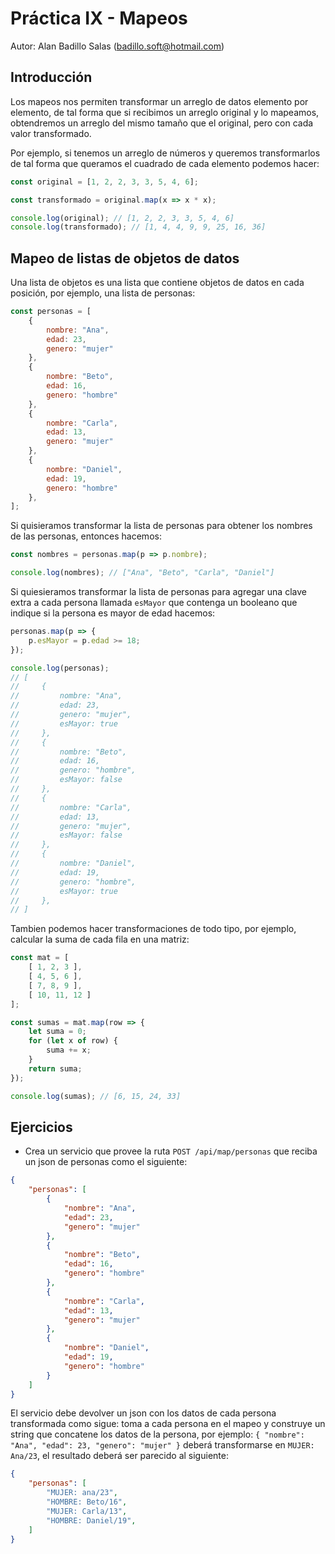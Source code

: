 # Práctica IX - Mapeos

Autor: Alan Badillo Salas (badillo.soft@hotmail.com)

## Introducción

Los mapeos nos permiten transformar un arreglo de datos elemento por elemento, de tal forma que si recibimos un arreglo original y lo mapeamos, obtendremos un arreglo del mismo tamaño que el original, pero con cada valor transformado.

Por ejemplo, si tenemos un arreglo de números y queremos transformarlos de tal forma que queramos el cuadrado de cada elemento podemos hacer:

~~~js
const original = [1, 2, 2, 3, 3, 5, 4, 6];

const transformado = original.map(x => x * x);

console.log(original); // [1, 2, 2, 3, 3, 5, 4, 6]
console.log(transformado); // [1, 4, 4, 9, 9, 25, 16, 36]
~~~

## Mapeo de listas de objetos de datos

Una lista de objetos es una lista que contiene objetos de datos en cada posición, por ejemplo, una lista de personas:

~~~js
const personas = [
    {
        nombre: "Ana",
        edad: 23,
        genero: "mujer"
    },
    {
        nombre: "Beto",
        edad: 16,
        genero: "hombre"
    },
    {
        nombre: "Carla",
        edad: 13,
        genero: "mujer"
    },
    {
        nombre: "Daniel",
        edad: 19,
        genero: "hombre"
    },
];
~~~

Si quisieramos transformar la lista de personas para obtener los nombres de las personas, entonces hacemos:

~~~js
const nombres = personas.map(p => p.nombre);

console.log(nombres); // ["Ana", "Beto", "Carla", "Daniel"]
~~~

Si quiesieramos transformar la lista de personas para agregar una clave extra a cada persona llamada `esMayor` que contenga un booleano que indique si la persona es mayor de edad hacemos:

~~~js
personas.map(p => {
    p.esMayor = p.edad >= 18;
});

console.log(personas);
// [
//     {
//         nombre: "Ana",
//         edad: 23,
//         genero: "mujer",
//         esMayor: true
//     },
//     {
//         nombre: "Beto",
//         edad: 16,
//         genero: "hombre",
//         esMayor: false
//     },
//     {
//         nombre: "Carla",
//         edad: 13,
//         genero: "mujer",
//         esMayor: false
//     },
//     {
//         nombre: "Daniel",
//         edad: 19,
//         genero: "hombre",
//         esMayor: true
//     },
// ]
~~~

Tambien podemos hacer transformaciones de todo tipo, por ejemplo, calcular la suma de cada fila en una matriz:

~~~js
const mat = [
    [ 1, 2, 3 ],
    [ 4, 5, 6 ],
    [ 7, 8, 9 ],
    [ 10, 11, 12 ]
];

const sumas = mat.map(row => {
    let suma = 0;
    for (let x of row) {
        suma += x;
    }
    return suma;
});

console.log(sumas); // [6, 15, 24, 33]
~~~

## Ejercicios

* Crea un servicio que provee la ruta `POST /api/map/personas` que reciba un json de personas como el siguiente:

~~~json
{
    "personas": [
        {
            "nombre": "Ana",
            "edad": 23,
            "genero": "mujer"
        },
        {
            "nombre": "Beto",
            "edad": 16,
            "genero": "hombre"
        },
        {
            "nombre": "Carla",
            "edad": 13,
            "genero": "mujer"
        },
        {
            "nombre": "Daniel",
            "edad": 19,
            "genero": "hombre"
        }
    ]
}
~~~

El servicio debe devolver un json con los datos de cada persona transformada como sigue: toma a cada persona en el mapeo y construye un string que concatene los datos de la persona, por ejemplo: `{ "nombre": "Ana", "edad": 23, "genero": "mujer" }` deberá transformarse en `MUJER: Ana/23`, el resultado deberá ser parecido al siguiente:

~~~json
{
    "personas": [
        "MUJER: ana/23",
        "HOMBRE: Beto/16",
        "MUJER: Carla/13",
        "HOMBRE: Daniel/19",
    ]
}
~~~